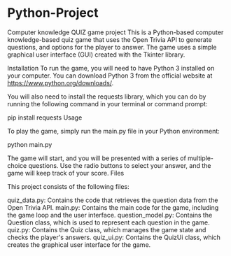 # Python-Project
Computer knowledge QUIZ game project
This is a Python-based computer knowledge-based quiz game that uses the Open Trivia API to generate questions, and options for the player to answer. The game uses a simple graphical user interface (GUI) created with the Tkinter library.

Installation To run the game, you will need to have Python 3 installed on your computer. You can download Python 3 from the official website at https://www.python.org/downloads/.

You will also need to install the requests library, which you can do by running the following command in your terminal or command prompt:

pip install requests
Usage

To play the game, simply run the main.py file in your Python environment:

python main.py

The game will start, and you will be presented with a series of multiple-choice questions. Use the radio buttons to select your answer, and the game will keep track of your score.
Files

This project consists of the following files:

quiz_data.py: Contains the code that retrieves the question data from the Open Trivia API. main.py: Contains the main code for the game, including the game loop and the user interface. question_model.py: Contains the Question class, which is used to represent each question in the game. quiz.py: Contains the Quiz class, which manages the game state and checks the player's answers. quiz_ui.py: Contains the QuizUi class, which creates the graphical user interface for the game.
